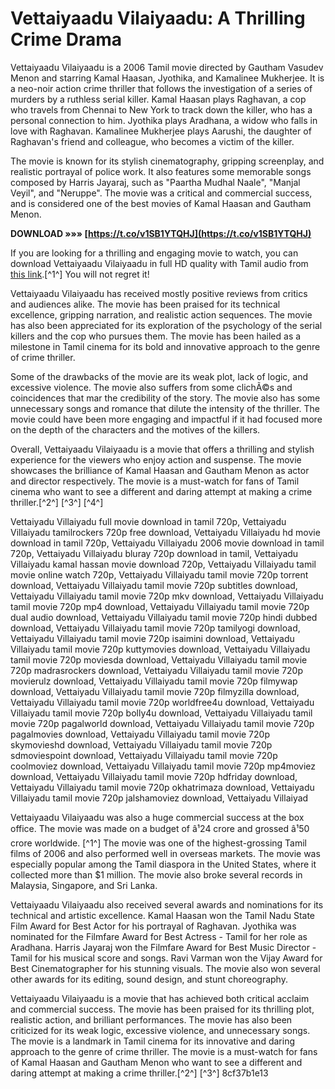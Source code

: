 # Vettaiyaadu Vilaiyaadu: A Thrilling Crime Drama
 
Vettaiyaadu Vilaiyaadu is a 2006 Tamil movie directed by Gautham Vasudev Menon and starring Kamal Haasan, Jyothika, and Kamalinee Mukherjee. It is a neo-noir action crime thriller that follows the investigation of a series of murders by a ruthless serial killer. Kamal Haasan plays Raghavan, a cop who travels from Chennai to New York to track down the killer, who has a personal connection to him. Jyothika plays Aradhana, a widow who falls in love with Raghavan. Kamalinee Mukherjee plays Aarushi, the daughter of Raghavan's friend and colleague, who becomes a victim of the killer.
 
The movie is known for its stylish cinematography, gripping screenplay, and realistic portrayal of police work. It also features some memorable songs composed by Harris Jayaraj, such as "Paartha Mudhal Naale", "Manjal Veyil", and "Neruppe". The movie was a critical and commercial success, and is considered one of the best movies of Kamal Haasan and Gautham Menon.
 
**DOWNLOAD »»» [https://t.co/v1SB1YTQHJ](https://t.co/v1SB1YTQHJ)**


 
If you are looking for a thrilling and engaging movie to watch, you can download Vettaiyaadu Vilaiyaadu in full HD quality with Tamil audio from [this link](https://pogolinks.art/movies/vettaiyaadu-vilaiyaadu-2006/).[^1^] You will not regret it!

Vettaiyaadu Vilaiyaadu has received mostly positive reviews from critics and audiences alike. The movie has been praised for its technical excellence, gripping narration, and realistic action sequences. The movie has also been appreciated for its exploration of the psychology of the serial killers and the cop who pursues them. The movie has been hailed as a milestone in Tamil cinema for its bold and innovative approach to the genre of crime thriller.
 
Some of the drawbacks of the movie are its weak plot, lack of logic, and excessive violence. The movie also suffers from some clichÃ©s and coincidences that mar the credibility of the story. The movie also has some unnecessary songs and romance that dilute the intensity of the thriller. The movie could have been more engaging and impactful if it had focused more on the depth of the characters and the motives of the killers.
 
Overall, Vettaiyaadu Vilaiyaadu is a movie that offers a thrilling and stylish experience for the viewers who enjoy action and suspense. The movie showcases the brilliance of Kamal Haasan and Gautham Menon as actor and director respectively. The movie is a must-watch for fans of Tamil cinema who want to see a different and daring attempt at making a crime thriller.[^2^] [^3^] [^4^]
 
Vettaiyadu Villaiyadu full movie download in tamil 720p,  Vettaiyadu Villaiyadu tamilrockers 720p free download,  Vettaiyadu Villaiyadu hd movie download in tamil 720p,  Vettaiyadu Villaiyadu 2006 movie download in tamil 720p,  Vettaiyadu Villaiyadu bluray 720p download in tamil,  Vettaiyadu Villaiyadu kamal hassan movie download 720p,  Vettaiyadu Villaiyadu tamil movie online watch 720p,  Vettaiyadu Villaiyadu tamil movie 720p torrent download,  Vettaiyadu Villaiyadu tamil movie 720p subtitles download,  Vettaiyadu Villaiyadu tamil movie 720p mkv download,  Vettaiyadu Villaiyadu tamil movie 720p mp4 download,  Vettaiyadu Villaiyadu tamil movie 720p dual audio download,  Vettaiyadu Villaiyadu tamil movie 720p hindi dubbed download,  Vettaiyadu Villaiyadu tamil movie 720p tamilyogi download,  Vettaiyadu Villaiyadu tamil movie 720p isaimini download,  Vettaiyadu Villaiyadu tamil movie 720p kuttymovies download,  Vettaiyadu Villaiyadu tamil movie 720p moviesda download,  Vettaiyadu Villaiyadu tamil movie 720p madrasrockers download,  Vettaiyadu Villaiyadu tamil movie 720p movierulz download,  Vettaiyadu Villaiyadu tamil movie 720p filmywap download,  Vettaiyadu Villaiyadu tamil movie 720p filmyzilla download,  Vettaiyadu Villaiyadu tamil movie 720p worldfree4u download,  Vettaiyadu Villaiyadu tamil movie 720p bolly4u download,  Vettaiyadu Villaiyadu tamil movie 720p pagalworld download,  Vettaiyadu Villaiyadu tamil movie 720p pagalmovies download,  Vettaiyadu Villaiyadu tamil movie 720p skymovieshd download,  Vettaiyadu Villaiyadu tamil movie 720p sdmoviespoint download,  Vettaiyadu Villaiyadu tamil movie 720p coolmoviez download,  Vettaiyadu Villaiyadu tamil movie 720p mp4moviez download,  Vettaiyadu Villaiyadu tamil movie 720p hdfriday download,  Vettaiyadu Villaiyadu tamil movie 720p okhatrimaza download,  Vettaiyadu Villaiyadu tamil movie 720p jalshamoviez download,  Vettaiyadu Villaiyad

Vettaiyaadu Vilaiyaadu was also a huge commercial success at the box office. The movie was made on a budget of â¹24 crore and grossed â¹50 crore worldwide. [^1^] The movie was one of the highest-grossing Tamil films of 2006 and also performed well in overseas markets. The movie was especially popular among the Tamil diaspora in the United States, where it collected more than $1 million.  The movie also broke several records in Malaysia, Singapore, and Sri Lanka.
 
Vettaiyaadu Vilaiyaadu also received several awards and nominations for its technical and artistic excellence. Kamal Haasan won the Tamil Nadu State Film Award for Best Actor for his portrayal of Raghavan.  Jyothika was nominated for the Filmfare Award for Best Actress - Tamil for her role as Aradhana.  Harris Jayaraj won the Filmfare Award for Best Music Director - Tamil for his musical score and songs.  Ravi Varman won the Vijay Award for Best Cinematographer for his stunning visuals.  The movie also won several other awards for its editing, sound design, and stunt choreography.
 
Vettaiyaadu Vilaiyaadu is a movie that has achieved both critical acclaim and commercial success. The movie has been praised for its thrilling plot, realistic action, and brilliant performances. The movie has also been criticized for its weak logic, excessive violence, and unnecessary songs. The movie is a landmark in Tamil cinema for its innovative and daring approach to the genre of crime thriller. The movie is a must-watch for fans of Kamal Haasan and Gautham Menon who want to see a different and daring attempt at making a crime thriller.[^2^] [^3^]
 8cf37b1e13
 
